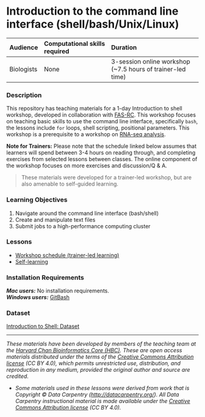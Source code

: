 # Introduction to the command line interface (shell/bash/Unix/Linux)

| Audience | Computational skills required | Duration |
:----------|:-------------|:----------|
| Biologists | None | 3-session online workshop (~7.5 hours of trainer-led time)|

### Description

This repository has teaching materials for a 1-day Introduction to shell workshop, developed in collaboration with [FAS-RC](https://www.rc.fas.harvard.edu/). This workshop focuses on teaching basic skills to use the command line interface, specifically `bash`, the lessons include `for` loops, shell scripting, positional parameters. This workshop is a prerequisite to a workshop on [RNA-seq analysis](https://hbctraining.github.io/Intro-to-rnaseq-hpc-O2/).

**Note for Trainers:** Please note that the schedule linked below assumes that learners will spend between 3-4 hours on reading through, and completing exercises from selected lessons between classes. The online component of the workshop focuses on more exercises and discussion/Q & A.

> These materials were developed for a trainer-led workshop, but are also amenable to self-guided learning.

### Learning Objectives

1.	Navigate around the command line interface (bash/shell)
2.	Create and manipulate text files 
3.	Submit jobs to a high-performance computing cluster

### Lessons
* [Workshop schedule (trainer-led learning)](schedule/)
* [Self-learning](schedule/links-to-lessons.md)

### Installation Requirements
***Mac users:***
No installation requirements.  
***Windows users:***
[GitBash](https://git-scm.com/download/win)  

### Dataset
[Introduction to Shell: Dataset](https://www.dropbox.com/s/3lua2h1oo18gbug/unix_lesson.tar.gz?dl=1)

***
*These materials have been developed by members of the teaching team at the [Harvard Chan Bioinformatics Core (HBC)](http://bioinformatics.sph.harvard.edu/). These are open access materials distributed under the terms of the [Creative Commons Attribution license](https://creativecommons.org/licenses/by/4.0/) (CC BY 4.0), which permits unrestricted use, distribution, and reproduction in any medium, provided the original author and source are credited.*

* *Some materials used in these lessons were derived from work that is Copyright © Data Carpentry (http://datacarpentry.org/). 
All Data Carpentry instructional material is made available under the [Creative Commons Attribution license](https://creativecommons.org/licenses/by/4.0/) (CC BY 4.0).*
